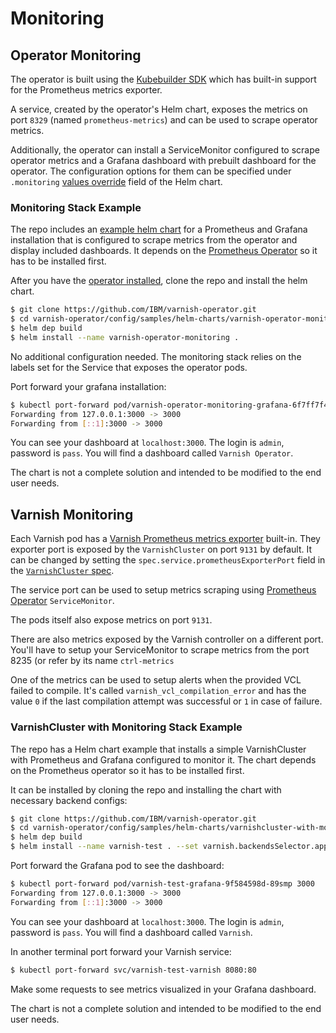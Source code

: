 # Monitoring

## Operator Monitoring

The operator is built using the [Kubebuilder SDK](https://github.com/kubernetes-sigs/kubebuilder) which has built-in support for the Prometheus metrics exporter.

A service, created by the operator's Helm chart, exposes the metrics on port `8329` (named `prometheus-metrics`) and can be used to scrape operator metrics.

Additionally, the operator can install a ServiceMonitor configured to scrape operator metrics and a Grafana dashboard with prebuilt dashboard for the operator. The configuration options for them can be specified under `.monitoring` [values override](operator-configuration.md) field of the Helm chart.

### Monitoring Stack Example

The repo includes an [example helm chart](https://github.com/IBM/varnish-operator/tree/main/config/samples/helm-charts/varnish-operator-monitoring) for a Prometheus and Grafana installation that is configured to scrape metrics from the operator and display included dashboards. It depends on the [Prometheus Operator](https://github.com/coreos/prometheus-operator) so it has to be installed first.

After you have the [operator installed](installation.md), clone the repo and install the helm chart.

```bash
$ git clone https://github.com/IBM/varnish-operator.git
$ cd varnish-operator/config/samples/helm-charts/varnish-operator-monitoring
$ helm dep build
$ helm install --name varnish-operator-monitoring .
```

No additional configuration needed. The monitoring stack relies on the labels set for the Service that exposes the operator pods.

Port forward your grafana installation:

```bash
$ kubectl port-forward pod/varnish-operator-monitoring-grafana-6f7ff7f4f9-2pjpj 3000
Forwarding from 127.0.0.1:3000 -> 3000
Forwarding from [::1]:3000 -> 3000
```

You can see your dashboard at `localhost:3000`. The login is `admin`, password is `pass`. You will find a dashboard called `Varnish Operator`.

The chart is not a complete solution and intended to be modified to the end user needs.

## Varnish Monitoring

Each Varnish pod has a [Varnish Prometheus metrics exporter](https://github.com/jonnenauha/prometheus_varnish_exporter) built-in. They exporter port is exposed by the `VarnishCluster` on port `9131` by default. It can be changed by setting the `spec.service.prometheusExporterPort` field in the [`VarnishCluster` spec](varnish-cluster-configuration.md).

The service port can be used to setup metrics scraping using [Prometheus Operator](https://github.com/prometheus-operator/prometheus-operator) `ServiceMonitor`.  

The pods itself also expose metrics on port `9131`.

There are also metrics exposed by the Varnish controller on a different port. You'll have to setup your ServiceMonitor to scrape metrics from the port 8235 (or refer by its name `ctrl-metrics` 

One of the metrics can be used to setup alerts when the provided VCL failed to compile. It's called `varnish_vcl_compilation_error` and has the value `0` if the last compilation attempt was successful or `1` in case of failure.

### VarnishCluster with Monitoring Stack Example

The repo has a Helm chart example that installs a simple VarnishCluster with Prometheus and Grafana configured to monitor it. The chart depends on the Prometheus operator so it has to be installed first. 

It can be installed by cloning the repo and installing the chart with necessary backend configs:

```bash
$ git clone https://github.com/IBM/varnish-operator.git
$ cd varnish-operator/config/samples/helm-charts/varnishcluster-with-monitoring
$ helm dep build
$ helm install --name varnish-test . --set varnish.backendsSelector.app=nginx --set varnish.backendsPort=80
```

Port forward the Grafana pod to see the dashboard:

```bash
$ kubectl port-forward pod/varnish-test-grafana-9f584598d-89smp 3000
Forwarding from 127.0.0.1:3000 -> 3000
Forwarding from [::1]:3000 -> 3000
```

You can see your dashboard at `localhost:3000`. The login is `admin`, password is `pass`. You will find a dashboard called `Varnish`.

In another terminal port forward your Varnish service:

```bash
$ kubectl port-forward svc/varnish-test-varnish 8080:80
```

Make some requests to see metrics visualized in your Grafana dashboard.

The chart is not a complete solution and intended to be modified to the end user needs.